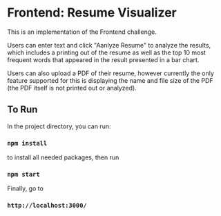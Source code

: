 # Frontend: Resume Visualizer

This is an implementation of the Frontend challenge.

Users can enter text and click "Aanlyze Resume" to analyze the results, which includes a printing out of the resume as well as the top 10 most frequent words that appeared in the result presented in a bar chart.

Users can also upload a PDF of their resume, however currently the only feature supported for this is displaying the name and file size of the PDF (the PDF itself is not printed out or analyzed).

## To Run
In the project directory, you can run:
### `npm install`
to install all needed packages, then run
### `npm start`
Finally, go to
### `http://localhost:3000/`
